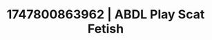 ---
categories:
- Ass worship
- Face sitting
- Intimate reveal
- Pegging play
- Soft domination
image: /assets/images/1747800863962.jpg
layout: post
seo:
  description: Featured content with high-quality Scat Fetish, ABDL Play. HD images
    available.
  keywords: Scat Fetish, ABDL Play
  og_image: /assets/images/1747800863962.jpg
  schema_type: VisualArtwork
tags:
- ABDL Play
- Scat Fetish
- '#1747800863962'
title: 1747800863962 | ABDL Play Scat Fetish
---